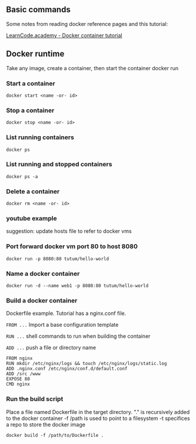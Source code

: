 
## Basic commands
Some notes from reading docker reference pages and this tutorial:

[LearnCode.academy - Docker container
tutorial](https://www.youtube.com/watch?v=K6WER0oI-qs)



## Docker runtime

Take any image, create a container, then start the container
docker run <image>

### Start a container
`docker start <name -or- id>`

### Stop a container
`docker stop <name -or- id>`
	
### List running containers
`docker ps`

### List running and stopped containers
`docker ps -a`

### Delete a container
`docker rm <name -or- id>`

### youtube example
suggestion:  update hosts file to refer to docker vms

### Port forward docker vm port 80 to host 8080
`docker run -p 8080:80 tutum/hello-world`

### Name a docker container
`docker run -d --name web1 -p 8080:80 tutum/hello-world`

### Build a docker container
Dockerfile example.  Tutorial has a nginx.conf file.

`FROM ...` Import a base configuration template

`RUN ...` shell commands to run when building the container

`ADD ...` push a file or directory name 

```
FROM nginx
RUN mkdir /etc/nginx/logs && touch /etc/nginx/logs/static.log
ADD .nginx.conf /etc/nginx/conf.d/default.conf
ADD /src /www
EXPOSE 80
CMD nginx
```

### Run the build script
Place a file named Dockerfile in the target directory.
"." is recursively added to the docker container
-f /path is used to point to a filesystem
-t specifices a repo to store the docker image

`docker build -f /path/to/Dockerfile .`



